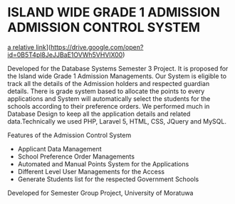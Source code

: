 # ISLAND WIDE GRADE 1 ADMISSION ADMISSION CONTROL SYSTEM
[a relative link](https://drive.google.com/open?id=0B5T4pl8JeJJBaE1OVWh5VHVlX00)](https://drive.google.com/open?id=0B5T4pl8JeJJBaE1OVWh5VHVlX00)

Developed for the Database Systems Semester 3 Project. It is proposed for the Island wide Grade 1 Admission Managements. Our System is eligible to track all the details of the Admission holders and respected guardian details. There is grade system based to allocate the points to every applications and System will automatically select the students for the schools according to their preference orders. We performed much in Database Design to keep all the application details and related data.Technically we used PHP, Laravel 5, HTML, CSS, JQuery and MySQL. 

Features of the Admission Control System
- Applicant Data Management
- School Preference Order Managements
- Automated and Manual Points System for the Applications
- Different Level User Managements for the Access
- Generate Students list for the respected Government Schools

Developed for Semester Group Project, University of Moratuwa
